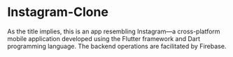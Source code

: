 # Instagram-Clone
 As the title implies, this is an app resembling Instagram—a cross-platform mobile application developed using the Flutter framework and Dart programming language. The backend operations are facilitated by Firebase.

